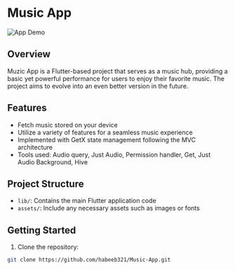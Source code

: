 # Music App

![App Demo](insert_link_to_demo_gif_or_screenshot)

## Overview

Muzic App is a Flutter-based project that serves as a music hub, providing a basic yet powerful performance for users to enjoy their favorite music. The project aims to evolve into an even better version in the future.

## Features

- Fetch music stored on your device
- Utilize a variety of features for a seamless music experience
- Implemented with GetX state management following the MVC architecture
- Tools used: Audio query, Just Audio, Permission handler, Get, Just Audio Background, Hive

## Project Structure

- `lib/`: Contains the main Flutter application code
- `assets/`: Include any necessary assets such as images or fonts

## Getting Started

1. Clone the repository:

```bash
git clone https://github.com/habeeb321/Music-App.git
